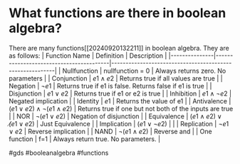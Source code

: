 # What functions are there in boolean algebra? 
There are many functions[[20240920132211]] in boolean algebra. They are as follows:
| Function Name | Definition                              | Description                                              |
|---------------|-----------------------------------------|----------------------------------------------------------|
| Nullfunction  | nullfunction = 0                        | Always returns zero. No parameters                       |
| Conjunction   | $e1 \land e2$                           | Returns true if all values are true                      |
| Negation      | $\neg e1$                               | Returns true if e1 is false. Returns false if e1 is true |
| Disjunction   | $e1 \lor e2$                            | Returns true if e1 or e2 is true                         |
| Inhibition    | $e1 \land \neg e2$                      | Negated implication                                      |
| Identity      | $e1$                                    | Returns the value of e1                                  |
| Antivalence   | $(e1 \lor e2) \land \neg (e1 \land e2)$ | Returns true if one but not both of the inputs are true  |
| NOR           | $\neg (e1 \lor e2)$                     | Negation of disjunction                                  |
| Equivalence   | $(e1 \land e2) \lor \not(e1 \lor e2)$   | Just Equivalence                                         |
| Implication   | $(e1 \lor \neg e2)$                     |                                                          |
| Replication   | $\neg e1 \lor e2$                       | Reverse implication                                      |
| NAND          | $\neg (e1 \land e2)$                    | Reverse and                                              |
| One function  | f=1                                     | Always return true. No parameters.                       |

#gds #booleanalgebra #functions
